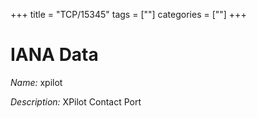 +++
title = "TCP/15345"
tags = [""]
categories = [""]
+++

# IANA Data

_Name:_ xpilot

_Description:_ XPilot Contact Port

